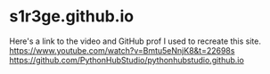 # s1r3ge.github.io
Here's a link to the video and GitHub prof I used to recreate this site.
https://www.youtube.com/watch?v=Bmtu5eNnjK8&t=22698s
https://github.com/PythonHubStudio/pythonhubstudio.github.io
